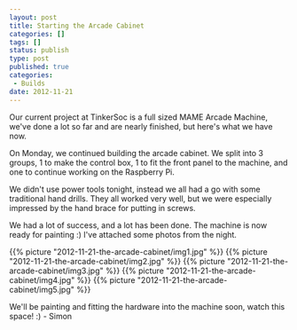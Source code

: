 ```yaml
---
layout: post
title: Starting the Arcade Cabinet
categories: []
tags: []
status: publish
type: post
published: true
categories:
 - Builds
date: 2012-11-21
---
```

Our current project at TinkerSoc is a full sized MAME Arcade Machine, we've
done a lot so far and are nearly finished, but here's what we have now.

On Monday, we continued building the arcade cabinet. We split into 3 groups, 1
to make the control box, 1 to fit the front panel to the machine, and one to
continue working on the Raspberry Pi.

We didn't use power tools tonight, instead we all had a go with some
traditional hand drills. They all worked very well, but we were especially
impressed by the hand brace for putting in screws.

We had a lot of success, and a lot has been done. The machine is now ready for
painting :) I've attached some photos from the night.

{{% picture "2012-11-21-the-arcade-cabinet/img1.jpg" %}}
{{% picture "2012-11-21-the-arcade-cabinet/img2.jpg" %}}
{{% picture "2012-11-21-the-arcade-cabinet/img3.jpg" %}}
{{% picture "2012-11-21-the-arcade-cabinet/img4.jpg" %}}
{{% picture "2012-11-21-the-arcade-cabinet/img5.jpg" %}}

We'll be painting and fitting the hardware into the machine soon, watch this
space! :)
- Simon
